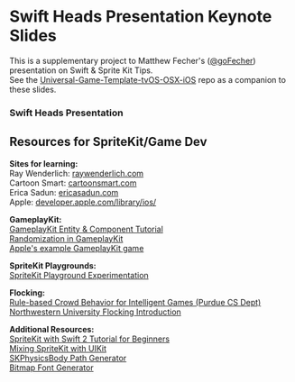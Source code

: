 # Swift Heads Presentation Keynote Slides  
This is a supplementary project to Matthew Fecher's ([@goFecher](http://twitter.com/goFecher)) presentation on Swift & Sprite Kit Tips.  
See the [Universal-Game-Template-tvOS-OSX-iOS](https://github.com/DenverSwiftHeads/Universal-Game-Template-tvOS-OSX-iOS) repo as a companion to these slides.

### Swift Heads Presentation


##  Resources for SpriteKit/Game Dev
  
**Sites for learning:**  
Ray Wenderlich: [raywenderlich.com](http://raywenderlich.com)   
Cartoon Smart: [cartoonsmart.com](http://cartoonsmart.com)  
Erica Sadun: [ericasadun.com](http://ericasadun.com)  
Apple: [developer.apple.com/library/ios/](http://developer.apple.com/library/ios/)

**GameplayKit:**  
[GameplayKit Entity & Component Tutorial](http://www.raywenderlich.com/119959/gameplaykit-tutorial-entity-component-system-agents-goals-behaviors)  
[Randomization in GameplayKit](http://ericasadun.com/2015/06/30/going-random-in-the-age-of-gameplaykit/)  
[Apple's example GameplayKit game](
https://developer.apple.com/library/ios/samplecode/DemoBots/Introduction/Intro.html)

**SpriteKit Playgrounds:**  
[SpriteKit Playground Experimentation](http://ericasadun.com/2015/04/22/swift-simple-spritekit-experimentation/)

**Flocking:**  
[Rule-based Crowd Behavior for Intelligent Games (Purdue CS Dept)](https://www.cs.purdue.edu/homes/cmh/distribution/PapersChron/3896a410.pdf)  
[Northwestern University Flocking Introduction](http://ccl.northwestern.edu/netlogo/models/Flocking)

**Additional Resources:**  
[SpriteKit with Swift 2 Tutorial for Beginners](http://www.raywenderlich.com/119815/sprite-kit-swift-2-tutorial-for-beginners)  
[Mixing SpriteKit with UIKit](https://littlebitesofcocoa.com/8-mixing-spritekit-into-uikit)  
[SKPhysicsBody Path Generator](http://www.radicalphase.com/pathgen/)  
[Bitmap Font Generator](https://71squared.com/glyphdesigner)
